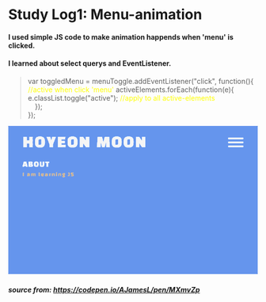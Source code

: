 # Study Log1: Menu-animation

#### I used simple JS code to make animation happends when 'menu' is clicked.
#### I learned about select querys and EventListener.

>var toggledMenu = menuToggle.addEventListener("click", function(){ <span style="color:yellow">//active when click 'menu'</span>
activeElements.forEach(function(e){
     e.classList.toggle("active"); <span style="color:yellow">//apply to all active-elements</span>  
 });  
});

![](menu-animation.gif)

##### source from: <https://codepen.io/AJamesL/pen/MXmvZp>
